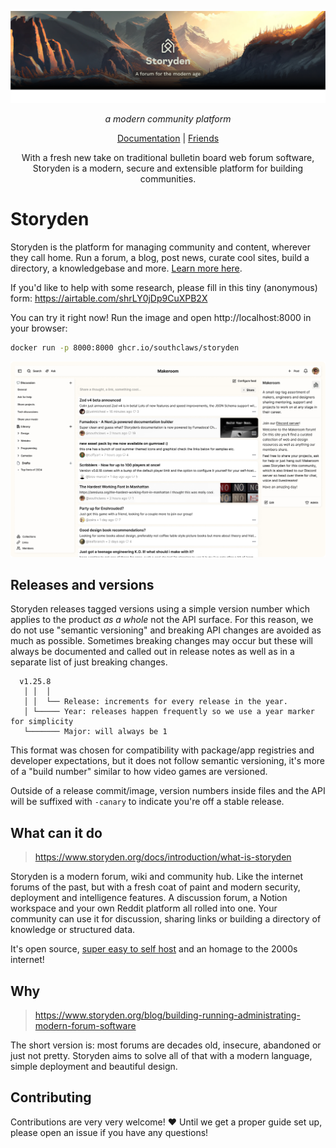 <p align="center">
  <a aria-label="storyden logo" href="https://storyden.org">
    <img src="home/public/opengraph-1584-396.png"  />
  </a>
</p>

<p align="center">
  <em>a modern community platform</em>
</p>

<p align="center">
  <a
    href="https://storyden.org/docs"
  >Documentation</a>
  |
  <a
    href="https://makeroom.club"
  >Friends</a>
</p>

<p align="center">
  With a fresh new take on traditional bulletin board web forum software,
  Storyden is a modern, secure and extensible platform for building communities.
</p>

# Storyden

Storyden is the platform for managing community and content, wherever they call home. Run a forum, a blog, post news, curate cool sites, build a directory, a knowledgebase and more. [Learn more here](https://www.storyden.org/docs/introduction/what-is-storyden).

If you'd like to help with some research, please fill in this tiny (anonymous) form: https://airtable.com/shrLY0jDp9CuXPB2X

You can try it right now! Run the image and open http://localhost:8000 in your browser:

```sh
docker run -p 8000:8000 ghcr.io/southclaws/storyden
```

![A screenshot of a Storyden instance](home/public/2025_app_screenshot_viewport.png)

## Releases and versions

Storyden releases tagged versions using a simple version number which applies to the product _as a whole_ not the API surface. For this reason, we do not use "semantic versioning" and breaking API changes are avoided as much as possible. Sometimes breaking changes may occur but these will always be documented and called out in release notes as well as in a separate list of just breaking changes.

```
  v1.25.8
   │ │  │
   │ │  └── Release: increments for every release in the year.
   │ └───── Year: releases happen frequently so we use a year marker for simplicity
   └─────── Major: will always be 1
```

This format was chosen for compatibility with package/app registries and developer expectations, but it does not follow semantic versioning, it's more of a "build number" similar to how video games are versioned.

Outside of a release commit/image, version numbers inside files and the API will be suffixed with `-canary` to indicate you're off a stable release.

## What can it do

> https://www.storyden.org/docs/introduction/what-is-storyden

Storyden is a modern forum, wiki and community hub. Like the internet forums of the past, but with a fresh coat of paint and modern security, deployment and intelligence features. A discussion forum, a Notion workspace and your own Reddit platform all rolled into one. Your community can use it for discussion, sharing links or building a directory of knowledge or structured data.

It's open source, [super easy to self host](https://www.storyden.org/docs/introduction/vps) and an homage to the 2000s internet!

## Why

> https://www.storyden.org/blog/building-running-administrating-modern-forum-software

The short version is: most forums are decades old, insecure, abandoned or just not pretty. Storyden aims to solve all of that with a modern language, simple deployment and beautiful design.

## Contributing

Contributions are very very welcome! ❤️ Until we get a proper guide set up, please open an issue if you have any questions!
